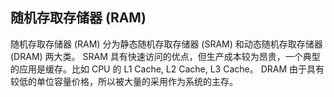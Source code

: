 ## 随机存取存储器 (RAM)

随机存取存储器 (RAM) 分为静态随机存取存储器 (SRAM) 和动态随机存取存储器 (DRAM) 两大类。
SRAM 具有快速访问的优点，但生产成本较为昂贵，一个典型的应用是缓存。比如 CPU 的 L1 Cache, L2 Cache, L3 Cache。
DRAM 由于具有较低的单位容量价格，所以被大量的采用作为系统的主存。
